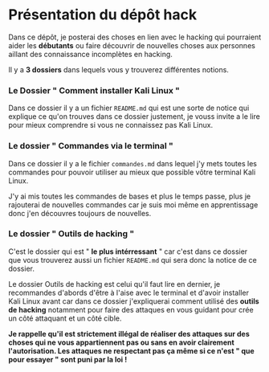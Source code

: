 # Présentation du dépôt __hack__
Dans ce dépôt, je posterai des choses en lien avec le hacking qui pourraient aider les __débutants__ ou faire découvrir de nouvelles choses aux personnes aillant des connaissance incomplètes en hacking.

Il y a __3 dossiers__ dans lequels vous y trouverez différentes notions.

### Le Dossier " Comment installer Kali Linux " 

Dans ce dossier il y a un fichier `README.md` qui est une sorte de notice qui explique ce qu'on trouves dans ce dossier justement, je vouss invite a le lire pour mieux comprendre si vous ne connaissez pas Kali Linux.

### Le dossier " Commandes via le terminal "

Dans ce dossier il y a le fichier `commandes.md` dans lequel j'y mets toutes les commandes pour pouvoir utiliser au mieux que possible vôtre terminal Kali Linux.

J'y ai mis toutes les commandes de bases et plus le temps passe, plus je rajouterai de nouvelles commandes car je suis moi même en apprentissage donc j'en découvres toujours de nouvelles.

### Le dossier " Outils de hacking "

C'est le dossier qui est " __le plus intérressant__ " car c'est dans ce dossier que vous trouverez aussi un fichier `README.md` qui sera donc la notice de ce dossier.

Le dossier Outils de hacking est celui qu'il faut lire en dernier, je recommandes d'abords d'être à l'aise avec le terminal et d'avoir installer Kali Linux avant car dans ce dossier j'expliquerai comment utilisé des __outils de hacking__ notamment pour faire des attaques en vous guidant pour crée un côté attaquant et un côté cible.

__Je rappelle qu'il est strictement illégal de réaliser des attaques sur des choses qui ne vous appartiennent pas ou sans en avoir clairement l'autorisation. Les attaques ne respectant pas ça même si ce n'est " que pour essayer " sont puni par la loi !__

